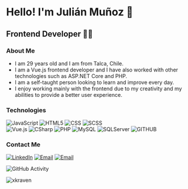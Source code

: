 <h1>Hello! I'm Julián Muñoz 👋</h1>
<h2>Frontend Developer 👨‍🎨</h2>

### About Me
- I am 29 years old and I am from Talca, Chile.
- I am a Vue.js frontend developer and I have also worked with other technologies such as ASP.NET Core and PHP.
- I am a self-taught person looking to learn and improve every day.
- I enjoy working mainly with the frontend due to my creativity and my abilities to provide a better user experience.

### Technologies
  ![JavaScript](https://img.shields.io/badge/-JavaScript-333333?style=flat&logo=javascript)
  ![HTML5](https://img.shields.io/badge/-HTML5-333333?style=flat&logo=HTML5)
  ![CSS](https://img.shields.io/badge/-CSS-333333?style=flat&logo=CSS3&logoColor=1572B6)
  ![SCSS](https://img.shields.io/badge/-SCSS-333333?style=flat&logo=SASS&logoColor=CE6B9E)
  <br/>
  ![Vue.js](https://img.shields.io/badge/-Vue.js-333333?style=flat&logo=vue.js)
  ![CSharp](https://img.shields.io/badge/-CSharp-333333?style=flat&logo=csharp)
  ![PHP](https://img.shields.io/badge/-PHP-333333?style=flat&logo=php)
  ![MySQL](https://img.shields.io/badge/-MySQL-333333?style=flat&logo=mysql)
  ![SQLServer](https://img.shields.io/badge/-SQLServer-333333?style=flat&logo=microsoftsqlserver)
  ![GITHUB](https://img.shields.io/badge/-GitHub-333333?style=flat&logo=GitHub)

### Contact Me
<a href="https://www.linkedin.com/in/julianmunozcerda/"><img alt="LinkedIn" src="https://img.shields.io/badge/LinkedIn-Julian%20Munoz-blue?style=flat-square&logo=linkedin"></a>
<a href="julian06_mc@hotmail.com"><img alt="Email" src="https://img.shields.io/badge/Outlook-julian06_mc@hotmail.com-blue?style=flat-square&logo=microsoftoutlook"></a>
<a href="julianmunoz2106@gmail.com"><img alt="Email" src="https://img.shields.io/badge/Gmail-julianmunoz2106@gmail.com-blue?style=flat-square&logo=gmail"></a>

![GitHub Activity](https://github-readme-stats.vercel.app/api?username=xkraven&show_icons=true)

<p align="left"> <img src="https://komarev.com/ghpvc/?username=xkraven&label=Profile%20views&color=0e75b6&style=flat" alt="xkraven" /></p>

<!--
**xkraven/xkraven** is a ✨ _special_ ✨ repository because its `README.md` (this file) appears on your GitHub profile.

Here are some ideas to get you started:

- 🔭 I’m currently working on ...
- 🌱 I’m currently learning ...
- 👯 I’m looking to collaborate on ...
- 🤔 I’m looking for help with ...
- 💬 Ask me about ...
- 📫 How to reach me: ...
- 😄 Pronouns: ...
- ⚡ Fun fact: ...
-->
